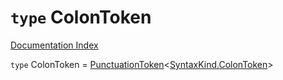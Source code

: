 # `type` ColonToken

[Documentation Index](../README.md)

`type` ColonToken = [PunctuationToken](../private.interface.PunctuationToken/README.md)\<[SyntaxKind.ColonToken](../private.enum.SyntaxKind/README.md#colontoken--59)>